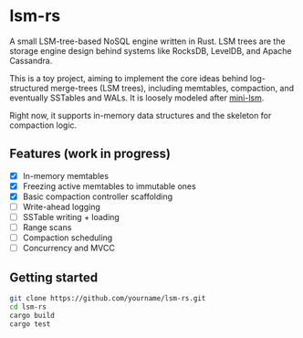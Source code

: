 # lsm-rs

A small LSM-tree-based NoSQL engine written in Rust.
LSM trees are the storage engine design behind systems like RocksDB, LevelDB, and Apache Cassandra.

This is a toy project, aiming to implement the core ideas behind log-structured merge-trees (LSM trees), including memtables, compaction, and eventually SSTables and WALs.
It is loosely modeled after [mini-lsm](https://github.com/skyzh/mini-lsm/blob/main/README.md).

Right now, it supports in-memory data structures and the skeleton for compaction logic.

## Features (work in progress)

- [x] In-memory memtables
- [x] Freezing active memtables to immutable ones
- [x] Basic compaction controller scaffolding
- [ ] Write-ahead logging
- [ ] SSTable writing + loading
- [ ] Range scans
- [ ] Compaction scheduling
- [ ] Concurrency and MVCC

## Getting started

```bash
git clone https://github.com/yourname/lsm-rs.git
cd lsm-rs
cargo build
cargo test
```
